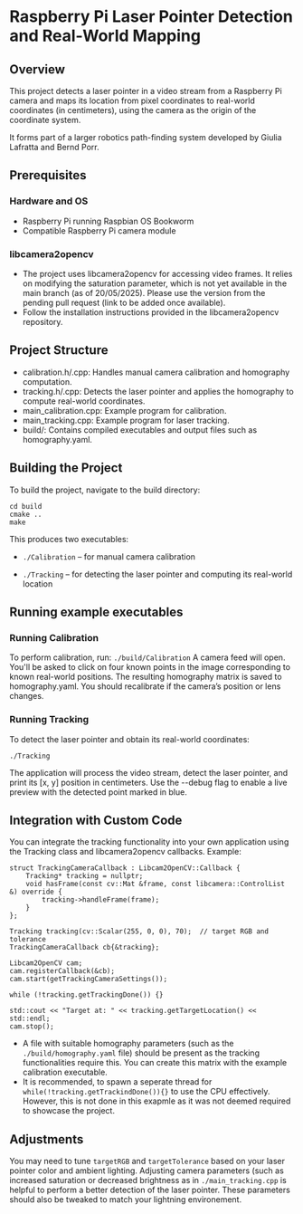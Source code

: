# Raspberry Pi Laser Pointer Detection and Real-World Mapping
## Overview
This project detects a laser pointer in a video stream from a Raspberry Pi camera and maps its location from pixel coordinates to real-world coordinates (in centimeters), using the camera as the origin of the coordinate system.

It forms part of a larger robotics path-finding system developed by Giulia Lafratta and Bernd Porr.

## Prerequisites
### Hardware and OS
- Raspberry Pi running Raspbian OS Bookworm
- Compatible Raspberry Pi camera module

### libcamera2opencv
- The project uses libcamera2opencv for accessing video frames. It relies on modifying the saturation parameter, which is not yet available in the main branch (as of 20/05/2025). Please use the version from the pending pull request (link to be added once available).
- Follow the installation instructions provided in the libcamera2opencv repository.

## Project Structure
- calibration.h/.cpp: Handles manual camera calibration and homography computation.
- tracking.h/.cpp: Detects the laser pointer and applies the homography to compute real-world coordinates.
- main_calibration.cpp: Example program for calibration.
- main_tracking.cpp: Example program for laser tracking.
- build/: Contains compiled executables and output files such as homography.yaml.

## Building the Project
To build the project, navigate to the build directory:

```
cd build
cmake ..
make
```

This produces two executables:
- `./Calibration` – for manual camera calibration

- `./Tracking` – for detecting the laser pointer and computing its real-world location

## Running example executables
### Running Calibration
To perform calibration, run:
```./build/Calibration```
A camera feed will open. You'll be asked to click on four known points in the image corresponding to known real-world positions. The resulting homography matrix is saved to homography.yaml. You should recalibrate if the camera’s position or lens changes.

### Running Tracking
To detect the laser pointer and obtain its real-world coordinates:
```
./Tracking
```
The application will process the video stream, detect the laser pointer, and print its [x, y] position in centimeters. Use the --debug flag to enable a live preview with the detected point marked in blue.

## Integration with Custom Code
You can integrate the tracking functionality into your own application using the Tracking class and libcamera2opencv callbacks. Example:
```
struct TrackingCameraCallback : Libcam2OpenCV::Callback {
    Tracking* tracking = nullptr;
    void hasFrame(const cv::Mat &frame, const libcamera::ControlList &) override {
        tracking->handleFrame(frame);
    }
};

Tracking tracking(cv::Scalar(255, 0, 0), 70);  // target RGB and tolerance
TrackingCameraCallback cb{&tracking};

Libcam2OpenCV cam;
cam.registerCallback(&cb);
cam.start(getTrackingCameraSettings());

while (!tracking.getTrackingDone()) {}

std::cout << "Target at: " << tracking.getTargetLocation() << std::endl;
cam.stop();
```
- A file with suitable homography parameters (such as the `./build/homography.yaml` file) should be present as the tracking functionalities require this. You can create this matrix with the example calibration executable.
- It is recommended, to spawn a seperate thread for `while(!tracking.getTrackindDone()){}` to use the CPU effectively. However, this is not done in this exapmle as it was not deemed required to showcase the project.

## Adjustments
You may need to tune `targetRGB` and `targetTolerance` based on your laser pointer color and ambient lighting. Adjusting camera parameters (such as increased saturation or decreased brightness as in `./main_tracking.cpp` is helpful to perform a better detection of the laser pointer. These parameters should also be tweaked to match your lightning environement.

